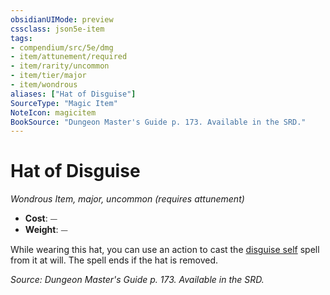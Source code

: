 ```yaml
---
obsidianUIMode: preview
cssclass: json5e-item
tags:
- compendium/src/5e/dmg
- item/attunement/required
- item/rarity/uncommon
- item/tier/major
- item/wondrous
aliases: ["Hat of Disguise"]
SourceType: "Magic Item"
NoteIcon: magicitem
BookSource: "Dungeon Master's Guide p. 173. Available in the SRD."
---
```

# Hat of Disguise
*Wondrous Item, major, uncommon (requires attunement)*  

- **Cost**: ⏤
- **Weight**: ⏤

While wearing this hat, you can use an action to cast the [disguise self](/2-Mechanics/CLI/spells/disguise-self.md) spell from it at will. The spell ends if the hat is removed.

*Source: Dungeon Master's Guide p. 173. Available in the SRD.*